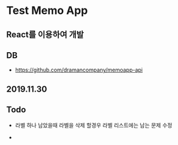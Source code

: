 # Test Memo App

## React를 이용하여 개발

## DB

 - https://github.com/dramancompany/memoapp-api

## 2019.11.30

## Todo

- 라벨 하나 남았을때 라벨을 삭제 할경우 라벨 리스트에는 남는 문제 수정

- 